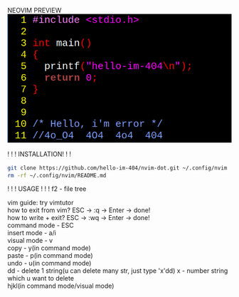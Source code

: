 NEOVIM PREVIEW
![NeoVim/ ](screenshots/nvim.png)


! ! ! INSTALLATION! ! !


```bash
git clone https://github.com/hello-im-404/nvim-dot.git ~/.config/nvim
rm -rf ~/.config/nvim/README.md
```

! ! ! USAGE ! ! !
f2 - file tree


vim guide:
try vimtutor<br>
how to exit from vim? ESC -> :q -> Enter -> done!<br>
how to write + exit? ESC -> :wq -> Enter -> done!<br>
command mode - ESC<br>
insert mode - a/i<br>
visual mode - v<br>
copy - y(in command mode)<br>
paste - p(in command mode)<br>
undo - u(in command mode)<br>
dd - delete 1 string(u can delete many str, just type 'x'dd) x - number string which u want to delete<br>
hjkl(in command mode/visual mode)
